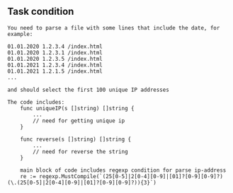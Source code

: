 ## Task condition

    You need to parse a file with some lines that include the date, for example:

    01.01.2020 1.2.3.4 /index.html
    01.01.2020 1.2.3.1 /index.html
    01.01.2020 1.2.3.5 /index.html
    01.01.2021 1.2.3.4 /index.html
    01.01.2021 1.2.1.5 /index.html
    ...
    
    and should select the first 100 unique IP addresses

    The code includes:
        func uniqueIP(s []string) []string {
            ...
            // need for getting unique ip
        }

        func reverse(s []string) []string {
            ...
            // need for reverse the string
        }

        main block of code includes regexp condition for parse ip-address
        re := regexp.MustCompile(`(25[0-5]|2[0-4][0-9]|[01]?[0-9][0-9]?)(\.(25[0-5]|2[0-4][0-9]|[01]?[0-9][0-9]?)){3}`)
